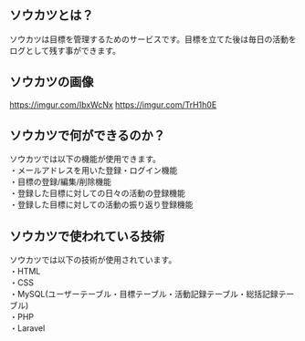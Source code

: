 ## ソウカツとは？

ソウカツは目標を管理するためのサービスです。目標を立てた後は毎日の活動をログとして残す事ができます。

## ソウカツの画像
https://imgur.com/IbxWcNx
https://imgur.com/TrH1h0E

## ソウカツで何ができるのか？

ソウカツでは以下の機能が使用できます。<br>
・メールアドレスを用いた登録・ログイン機能<br>
・目標の登録/編集/削除機能<br>
・登録した目標に対しての日々の活動の登録機能<br>
・登録した目標に対しての活動の振り返り登録機能<br>

## ソウカツで使われている技術

ソウカツでは以下の技術が使用されています。<br>
・HTML<br>
・CSS<br>
・MySQL(ユーザーテーブル・目標テーブル・活動記録テーブル・総括記録テーブル)<br>
・PHP<br>
・Laravel<br>
